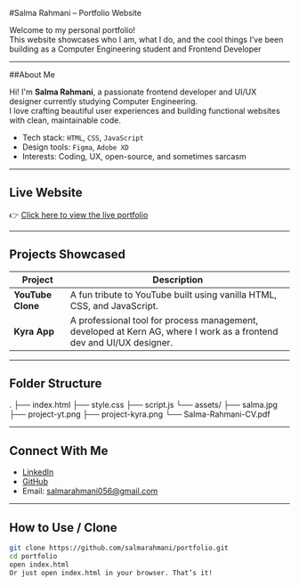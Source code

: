 #Salma Rahmani – Portfolio Website

Welcome to my personal portfolio!  
This website showcases who I am, what I do, and the cool things I’ve been building as a Computer Engineering student and Frontend Developer 

---

##About Me

Hi! I'm **Salma Rahmani**, a passionate frontend developer and UI/UX designer currently studying Computer Engineering.  
I love crafting beautiful user experiences and building functional websites with clean, maintainable code.

- Tech stack: `HTML`, `CSS`, `JavaScript`
- Design tools: `Figma`, `Adobe XD`
- Interests: Coding, UX, open-source, and sometimes sarcasm 

---

## Live Website

👉 [Click here to view the live portfolio](https://salmarahmani.github.io/portfolio)

---

## Projects Showcased

| Project         | Description |
|-----------------|-------------|
| **YouTube Clone** | A fun tribute to YouTube built using vanilla HTML, CSS, and JavaScript. |
| **Kyra App**       | A professional tool for process management, developed at Kern AG, where I work as a frontend dev and UI/UX designer. |

---

## Folder Structure

.
├── index.html
├── style.css
├── script.js
└── assets/
├── salma.jpg
├── project-yt.png
├── project-kyra.png
└── Salma-Rahmani-CV.pdf


---

## Connect With Me

-  [LinkedIn](https://www.linkedin.com/in/salma-rahmani-8aa671273)
-  [GitHub](https://github.com/salmarahmani)
-  Email: salmarahmani056@gmail.com

---

##  How to Use / Clone

```bash
git clone https://github.com/salmarahmani/portfolio.git
cd portfolio
open index.html
Or just open index.html in your browser. That’s it!
